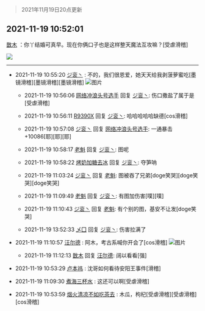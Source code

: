 > 2021年11月19日20点更新
<link rel="stylesheet" href="https://cdn.jsdelivr.net/gh/taotie6/sampleJSON@main/css/photo_show.css">
<meta name="referrer" content="no-referrer" />


 ## 2021-11-19 10:52:01 

 [㪚木](https://www.coolapk.com/feed/31570695?shareKey=M2JmMTVkODgzZTRlNjE5NzEzNjA~) ：你丫结婚可真早。现在你俩口子也是这样整天魔法互攻嘛？[受虐滑稽] 

<div class="album">
<img class="img-item" src="https://image.coolapk.com/feed/2021/1119/10/1081091_56f1e255_0304_8469_71@378x672.gif" />
</div>

 ------- 

- 2021-11-19 10:55:20 [ジ衮丶](uid=494451) : 不的，我们很恩爱，她天天给我剥菠萝蜜吃[墨镜滑稽][墨镜滑稽][墨镜滑稽] ![图片](https://image.coolapk.com/feed/2018/1217/07/1081091_1545003920_5732@216x196.gif)

    - 2021-11-19 10:56:06 [网络冲浪头号选手](uid=1864467) 回复 [ジ衮丶](uid=494451): 伤口撒盐了属于是[受虐滑稽] 

    - 2021-11-19 10:56:11 [R9390X](uid=2536144) 回复 [ジ衮丶](uid=494451): 哈哈哈哈哈缺德[cos滑稽] 

    - 2021-11-19 10:57:08 [ジ衮丶](uid=494451) 回复 [网络冲浪头号选手](uid=1864467): 一通暴击+10086[耶][耶][耶] 

    - 2021-11-19 10:58:17 [老魁](uid=1703096) 回复 [ジ衮丶](uid=494451): 图呢 

    - 2021-11-19 10:58:22 [烤奶加糖去冰](uid=739362) 回复 [ジ衮丶](uid=494451): 夺笋呐 

    - 2021-11-19 11:03:24 [ジ衮丶](uid=494451) 回复 [老魁](uid=1703096): 图被吞了兄弟[doge笑哭][doge笑哭][doge笑哭] 

    - 2021-11-19 11:09:49 [老魁](uid=1703096) 回复 [ジ衮丶](uid=494451): 有图加伤害[噗][噗] 

    - 2021-11-19 11:10:43 [ジ衮丶](uid=494451) 回复 [老魁](uid=1703096): 有个别的图，基安不让发[doge笑哭] 

    - 2021-11-19 13:52:33 [乄囗](uid=759206) 回复 [ジ衮丶](uid=494451): 伤害拉满了 

- 2021-11-19 11:10:57 [汪尔德](uid=1595236) : 阿木，考古系喊你开会了[cos滑稽] ![图片](https://image.coolapk.com/feed/2021/1119/11/1595236_f8d597d5_1456_63_677@501x629.png)

    - 2021-11-19 11:12:13 [㪚木](uid=1081091) 回复 [汪尔德](uid=1595236): 阔以看看[强] 

- 2021-11-19 10:53:29 [卢本祎](uid=2851774) : 沈哥如何看待安阳王事件[滑稽] 

- 2021-11-19 11:09:30 [煮海三杯水](uid=695018) : 这还可以啊[受虐滑稽] 

- 2021-11-19 10:53:59 [烟火清凉不如吃茶去](uid=4279524) : 木瓜，枸杞[受虐滑稽][受虐滑稽][cos滑稽] 

